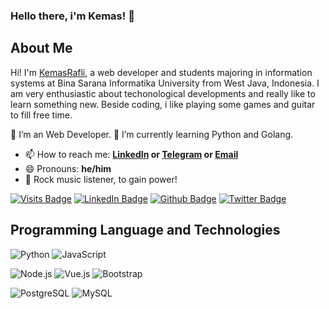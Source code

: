 ### Hello there, i'm Kemas! 👋

## About Me

Hi! I'm [KemasRafli](https://kemasrafli.github.io), a web developer and students majoring in information systems at Bina Sarana Informatika University from West Java, Indonesia. I am very enthusiastic about techonological developments and really like to learn something new. Beside coding, i like playing some games and guitar to fill free time.

🔭 I’m an Web Developer.
🌱 I’m currently learning Python and Golang.
- 📫 How to reach me: **[LinkedIn](https://www.linkedin.com/in/kemas-rafli/) or [Telegram](https://t.me/kemasrafli) or [Email](mailto:kemasmrafli@gmail.com)**
- 😄 Pronouns: **he/him**
- 🤘 Rock music listener, to gain power!

[![Visits Badge](https://img.shields.io/badge/Website-Visit-informational?style=flat-square&logo=data%3Aimage%2Fpng%3Bbase64%2CiVBORw0KGgoAAAANSUhEUgAAABgAAAAYCAYAAADgdz34AAAACXBIWXMAAA7EAAAOxAGVKw4bAAACJUlEQVRIia2VvWtUURDFz4RlCSHFIhYiIinEIlgsKEGCiEWq4F8QLMXKKoWV%2F4GFWKeQ1BaLpQiCijaKgRgLDWtSKAgS%2FIiiMcn5Wex7yfX5PpLoNHfg3nfOeefOzJUaAhgGLgMPgTXgI%2FAEuAqMNH3fBN4B7gLblMd94PC%2FENwCsF2BD8A8cCDwMdufbO8QlOW214HxKpyhGoIzEdGJCEWEJKksj4hR4Oy%2BCSQdqyDeWRNrSs%2FWEkTEryJQcc3ziNiqwmlVbUhaleSI2BGR21MMYLUKpM6iRUmfc5UJWDH%2FJun5vgki4p2kB2XgBf%2BfSnpTI7Q6bE8CP2p6YAOYOhB4pnQIuJk2WqHp5mzX3eOeSFrAQkmj9YHhpu%2FrLlmS8hJczPK0kpYi4uf%2FUD8CTAKvEouWgSmgDTSKLAPu2J61vQxcS8hmbF%2FKfWcwsl8Ds%2BxlqgIt2zOZwjzuSZLtLrAOfAEmsvN3knMrtq%2FYLr8XoG37NrCZlont78Cw7eOZ2hXgZCZmrVBd20APGP0D3HbL9nzNWJ7ORFwHbjBotPM153tAOyUYy5qmNGzPAaPAy8y%2BDtljVBGbwClpd9iNSGozmIx%2F2RcR00BP0rikoYi4AFzM9nKL07wVEbs2AYeAfsPL1U%2Fy5YaX7j1wNCUQ0LX9mPrZ0xQbwDNgwvbg74tlKqkLnJN0OiJOSDoiqZPbmVixBXyNiA%2FAW0kLEfFI0ov8sZKk33j4hohjI1jNAAAAAElFTkSuQmCC&logoColor=white&color=1CA2F1)](https://kemasrafli.github.io)
[![LinkedIn Badge](https://img.shields.io/badge/LinkedIn-Profile-informational?style=flat-square&logo=linkedin&logoColor=white&color=0D76A8)](https://www.linkedin.com/in/kemas-rafli)
[![Github Badge](https://img.shields.io/badge/Github-Profile-informational?style=flat-square&logo=github&logoColor=white&color=1CA2F1)](https://github.com/kemasrafli)
[![Twitter Badge](https://img.shields.io/badge/Twitter-Profile-informational?style=flat-square&logo=twitter&logoColor=white&color=1CA2F1)](https://twitter.com/krafaz)

## Programming Language and Technologies

![Python](https://img.shields.io/badge/Python-14354C?style=for-the-badge&logo=python&logoColor=white)
![JavaScript](https://img.shields.io/badge/JavaScript-F7DF1E?style=for-the-badge&logo=javascript&logoColor=black)

![Node.js](https://img.shields.io/badge/Node.js-35495E?style=for-the-badge&logo=node.js&logoColor=4FC08D)
![Vue.js](https://img.shields.io/badge/Vue.js-35495E?style=for-the-badge&logo=vue.js&logoColor=4FC08D)
![Bootstrap](https://img.shields.io/badge/Bootstrap-563D7C?style=for-the-badge&logo=bootstrap&logoColor=white)

![PostgreSQL](https://img.shields.io/badge/PostgreSQL-316192?style=for-the-badge&logo=postgresql&logoColor=white)
![MySQL](https://img.shields.io/badge/MySQL-00000F?style=for-the-badge&logo=mysql&logoColor=white)

<!--
**kemasrafli/kemasrafli** is a ✨ _special_ ✨ repository because its `README.md` (this file) appears on your GitHub profile.
-->
